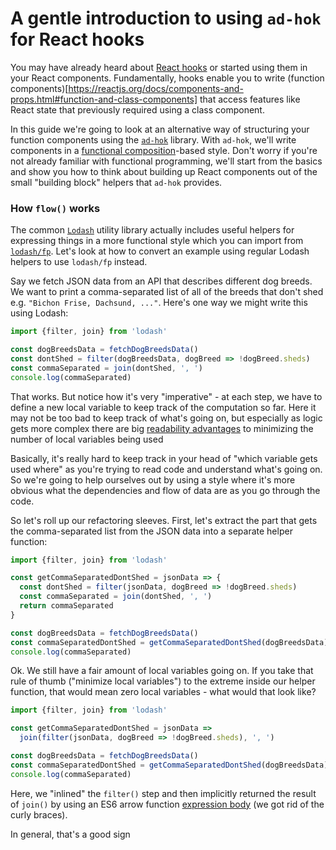 # A gentle introduction to using `ad-hok` for React hooks

You may have already heard about [React hooks](https://reactjs.org/docs/hooks-intro.html) or started using them
in your React components. Fundamentally, hooks enable you to write (function components)[https://reactjs.org/docs/components-and-props.html#function-and-class-components]
that access features like React state that previously required using a class component.

In this guide we're going to look at an alternative way of structuring your function components using the
[`ad-hok`](https://github.com/helixbass/ad-hok) library. With `ad-hok`, we'll write components in a
[functional composition](https://martinfowler.com/articles/collection-pipeline/)-based style.
Don't worry if you're not already familiar with functional programming, we'll start from the basics and show
you how to think about building up React components out of the small "building block" helpers that `ad-hok` provides.

### How `flow()` works

The common [`Lodash`](https://lodash.com/) utility library actually includes useful helpers for expressing things in a more
functional style which you can import from [`lodash/fp`](https://github.com/lodash/lodash/wiki/FP-Guide).
Let's look at how to convert an example using regular Lodash helpers to use `lodash/fp` instead.

Say we fetch JSON data from an API that describes different dog breeds. We want to print a comma-separated list of all of
the breeds that don't shed e.g. `"Bichon Frise, Dachsund, ..."`. Here's one way we might write this using Lodash:
```js
import {filter, join} from 'lodash'

const dogBreedsData = fetchDogBreedsData()
const dontShed = filter(dogBreedsData, dogBreed => !dogBreed.sheds)
const commaSeparated = join(dontShed, ', ')
console.log(commaSeparated)
```
That works. But notice how it's very "imperative" - at each step, we have to define a new local variable to keep track of
the computation so far. Here it may not be too bad to keep track of what's going on, but especially as logic gets more complex
there are big [readability advantages](https://www.yegor256.com/2015/09/01/redundant-variables-are-evil.html) to minimizing the
number of local variables being used

Basically, it's really hard to keep track in your head of "which variable gets used where" as you're trying to read code and
understand what's going on. So we're going to help ourselves out by using a style where it's more obvious what the dependencies
and flow of data are as you go through the code.

So let's roll up our refactoring sleeves. First, let's extract the part that gets the comma-separated list from the JSON data
into a separate helper function:
```js
import {filter, join} from 'lodash'

const getCommaSeparatedDontShed = jsonData => {
  const dontShed = filter(jsonData, dogBreed => !dogBreed.sheds)
  const commaSeparated = join(dontShed, ', ')
  return commaSeparated
}

const dogBreedsData = fetchDogBreedsData()
const commaSeparatedDontShed = getCommaSeparatedDontShed(dogBreedsData)
console.log(commaSeparated)
```
Ok. We still have a fair amount of local variables going on. If you take that rule of thumb ("minimize local variables") to the
extreme inside our helper function, that would mean zero local variables - what would that look like?

```js
import {filter, join} from 'lodash'

const getCommaSeparatedDontShed = jsonData =>
  join(filter(jsonData, dogBreed => !dogBreed.sheds), ', ')

const dogBreedsData = fetchDogBreedsData()
const commaSeparatedDontShed = getCommaSeparatedDontShed(dogBreedsData)
console.log(commaSeparated)
```
Here, we "inlined" the `filter()` step and then implicitly returned the result of `join()` by using an ES6 arrow function
[expression body](https://developer.mozilla.org/en-US/docs/Web/JavaScript/Reference/Functions/Arrow_functions#Function_body)
(we got rid of the curly braces).

In general, that's a good sign
